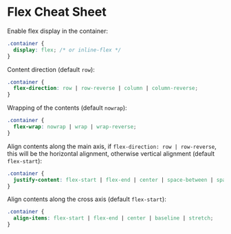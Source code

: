 # Flex Cheat Sheet

Enable flex display in the container:

```css
.container {
  display: flex; /* or inline-flex */
}
```

Content direction (default `row`):

```css
.container {
  flex-direction: row | row-reverse | column | column-reverse;
}
```

Wrapping of the contents (default `nowrap`):

```css
.container {
  flex-wrap: nowrap | wrap | wrap-reverse;
}
```

Align contents along the main axis, if `flex-direction: row | row-reverse`, this will be the horizontal alignment, otherwise vertical alignment (default `flex-start`):

```css
.container {
  justify-content: flex-start | flex-end | center | space-between | space-around | space-evenly;
}
```

Align contents along the cross axis (default `flex-start`):

```css
.container {
  align-items: flex-start | flex-end | center | baseline | stretch;
}
```
